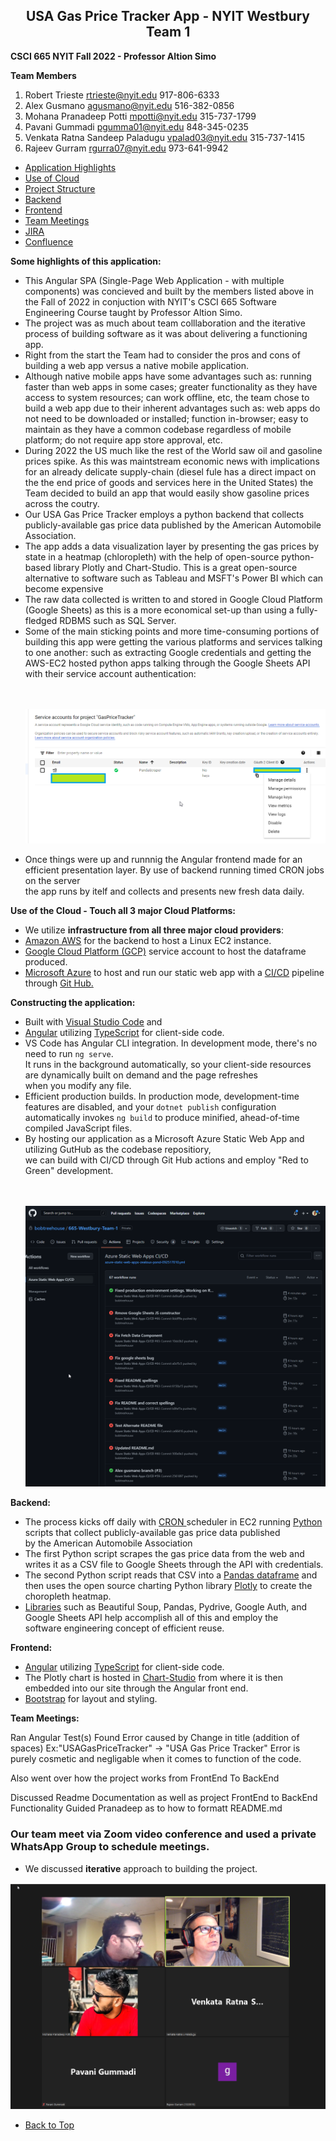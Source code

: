 
<p><a name="WestburyTeam1"></a></p>
<h2 style="text-align: center;">USA Gas Price Tracker App - NYIT Westbury Team 1</h2>
<p><strong> CSCI 665 NYIT Fall 2022 - Professor Altion Simo</strong></p>


**Team Members** <br>
 1. Robert Trieste	rtrieste@nyit.edu	917-806-6333<br>
 2. Alex Gusmano	agusmano@nyit.edu	516-382-0856<br>
 3. Mohana Pranadeep Potti	mpotti@nyit.edu	315-737-1799<br>
 4. Pavani Gummadi pgumma01@nyit.edu	848-345-0235<br>
 5. Venkata Ratna Sandeep Paladugu	vpalad03@nyit.edu	315-737-1415<br>
 6. Rajeev Gurram	rgurra07@nyit.edu	973-641-9942<br>

- <a href="#AppHighlights">Application Highlights</a><br>
- <a href="#UseOfCloud">Use of Cloud</a><br>
- <a href="#ProjectStructure">Project Structure</a><br>
- <a href="#Backend">Backend</a><br>
- <a href="#Frontend">Frontend</a><br>
- <a href="#TeamMeetings">Team Meetings</a><br>
- <a href="#Jira">JIRA</a><br>
- <a href="#Confluence">Confluence</a><br>

<p><a name="AppHighlights"></a></p>

<p><strong>Some highlights of this application:</strong></p>

  <ul>
  <li>This Angular SPA (Single-Page Web Application - with multiple components) was concieved and built by the members listed above in the Fall of 2022 in conjuction with NYIT's CSCI 665 Software Engineering Course taught by Professor Altion Simo.
  </li>

  <li>The project was as much about team colllaboration and the iterative process of building software as it was about delivering a functioning app.
  </li>

  <li>Right from the start the Team had to consider the pros and cons of building a web app versus a native mobile application.</li>

  <li>Although native mobile apps have some advantages such as: running faster than web apps in some cases; greater functionality as they have access to system resources; can work offline, etc, the team chose to build a web app due to their inherent advantages such as: web apps do not need to be downloaded or installed; function in-browser; easy to maintain as they have a common codebase regardless of mobile platform; do not require app store approval, etc.</li>

  <li>During 2022 the US much like the rest of the World saw oil and gasoline prices spike. As this was maintstream economic news with implications for an already delicate supply-chain (diesel fule has a direct impact on the the end price of goods and services here in the United States) the Team decided to build an app that would easily show gasoline prices across the coutry. 
  </li>

  <li>Our USA Gas Price Tracker employs a python backend that collects publicly-available gas price data published by the American Automobile Association.</li>

  <li>The app adds a data visualization layer by presenting the gas prices by state in a heatmap (chloropleth) with the help of open-source python-based library Plotly and Chart-Studio. This is a great open-source alternative to software such as Tableau and MSFT's Power BI which can become expensive</li>

  <li>The raw data collected is written to and stored in Google Cloud Platform (Google Sheets) as this is a more economical set-up than using a fully-fledged RDBMS such as SQL Server.
  </li>

  <li>Some of the main sticking points and more time-consuming portions of building this app were getting the various platforms and services talking to one another: such as extracting Google credentials and getting the AWS-EC2 hosted python apps talking through the Google Sheets API with their service account authentication:  
  </li>
  <br><br>

  ![img](images/2022_Google_Service_accounts_IAM_Google_Cloud_console.png)
  <br>
  <li>Once things were up and runnnig the Angular frontend made for an efficient presentation layer. By use of backend running timed CRON jobs on the server<br>
  the app runs by itelf and collects and presents new fresh data daily.   
  </li> 
   </ul>

<p><a name="UseOfCloud"></a></p>

<p><strong>Use of the Cloud - Touch all 3 major Cloud Platforms:</strong></p>

<ul>
  <li>We utilize <strong>infrastructure from all three major cloud providers</strong>: </li>

  <li><a href='https://aws.amazon.com/' target="_blank" rel="noopener">Amazon AWS</a>
    for the backend to host a Linux EC2 instance. </li>

  <li><a href='https://cloud.google.com/' target="_blank" rel="noopener">Google Cloud Platform (GCP)</a> service account
    to host the dataframe
    produced.</li>

  <li><a href='https://azure.microsoft.com/en-us/' target="_blank" rel="noopener">Microsoft Azure</a> to host and run
    our static web app with a
    <a href='https://learn.microsoft.com/en-us/azure/static-web-apps/build-configuration?tabs=github-actions'
      target="_blank" rel="noopener">CI/CD</a>
    pipeline through <a href='https://github.com/' target="_blank" rel="noopener">Git Hub.</a>
  </li>
  </ul>

<p><a name="ProjectStructure"></a></p>

<p><strong>Constructing the application:</strong></p>

  <ul>
  <li>Built with <a href='https://visualstudio.microsoft.com/downloads/' target="_blank" rel="noopener">Visual Studio
      Code</a> and</li>

  <li><a href='https://angular.io/' target="_blank" rel="noopener">Angular</a> utilizing <a
      href='http://www.typescriptlang.org/' target="_blank" rel="noopener">TypeScript</a> for
    client-side code.</li>

  <li>VS Code has Angular CLI integration. In development mode, there's no need to run
    <code>ng serve</code>.
    <br>It runs in the background automatically, so your client-side resources are dynamically built
    on demand and the page refreshes <br>when you modify any file.
  </li>

  <li>Efficient production builds. In production mode, development-time features are disabled, and
    your <code>dotnet publish</code> configuration <br>automatically invokes <code>ng build</code> to produce minified,
    ahead-of-time compiled JavaScript files.
  </li>

  <li>By hosting our application as a Microsoft Azure Static Web App and utilizing GutHub as the codebase repositiory, <br>
  we can build with CI/CD through Git Hub actions and employ "Red to Green" development.</li>

  <br><br>
  ![img](images/2022_Red_to_Green_Dev.png)
  </ul>

<p><a name="Backend"></a></p>

<p><strong>Backend:</strong></p>

  <ul>
  <li>The process kicks off daily with <a href='https://en.wikipedia.org/wiki/Cron' target="_blank" rel="noopener">CRON
    </a>scheduler in EC2 running <a href='https://www.python.org/' target="_blank" rel="noopener">Python</a>
    scripts that collect publicly-available gas price data published <br> by the American Automobile Association</li>

  <li>The first Python script scrapes the gas price data from the web and writes it as a CSV file to Google Sheets
    through the API with credentials.</li>

  <li>The second Python script reads that CSV into a <a href='https://wesmckinney.com/pages/about.html' target="_blank"
      rel="noopener">Pandas
      dataframe</a> and then uses the open source charting Python library <a href='https://en.wikipedia.org/wiki/Plotly'
      target="_blank" rel="noopener">Plotly</a> to create the choropleth heatmap.</li>

  <li><a href='https://pypi.org/' target="_blank" rel="noopener">Libraries</a> such as Beautiful Soup, Pandas, Pydrive,
    Google Auth, and Google Sheets
    API help accomplish all of this and
    employ the <br>software engineering concept of efficient reuse.</li>
</ul>

<p><a name="Frontend"></a></p>

<p><strong>Frontend:</strong></p>

  <ul>
  <li><a href='https://angular.io/' target="_blank" rel="noopener">Angular</a> utilizing <a
      href='http://www.typescriptlang.org/' target="_blank" rel="noopener">TypeScript</a> for
    client-side code.</li>

  <li>The Plotly chart is hosted in <a href='https://chart-studio.plotly.com/feed/#/' target="_blank"
      rel="noopener">Chart-Studio</a> from where it is
    then
    embedded into our site through the Angular front end.
  </li>

  <li><a href='http://getbootstrap.com/' target="_blank" rel="noopener">Bootstrap</a> for layout and styling.
  </li>
  </ul>

<p><a name="TeamMeetings"></a></p>

<p><strong>Team Meetings:</strong></p>

Ran Angular Test(s)
Found Error caused by Change in title (addition of spaces)
Ex:"USAGasPriceTracker" -> "USA Gas Price Tracker"
Error is purely cosmetic and negligable when it comes to function of the code.

Also went over how the project works from FrontEnd To BackEnd

Discussed Readme Documentation as well as project FrontEnd to BackEnd Functionality
Guided Pranadeep as to how to formatt README.md

### Our team meet via Zoom video conference and used a private WhatsApp Group to schedule meetings.
 - We discussed **iterative** approach to building the project.

![img](images/Nov_TeamMeeting.png)


- <a href="#WestburyTeam1">Back to Top</a><br>



 